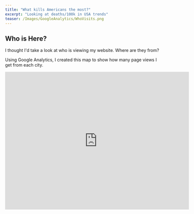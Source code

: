 ```yaml
---
title: "What kills Americans the most?"
excerpt: "Looking at deaths/100k in USA trends"
teaser: /Images/GoogleAnalytics/WhoVisits.png
---
```


## Who is Here?

I thought I'd take a look at who is viewing my website. Where are they from?

Using Google Analytics, I created this map to show how many page views I get from each city.

<iframe width="600" height="450" src="https://datastudio.google.com/embed/reporting/0c688777-0dbf-408f-9dba-d016fc265c2f/page/5VOnB" frameborder="0" style="border:0" allowfullscreen></iframe>
